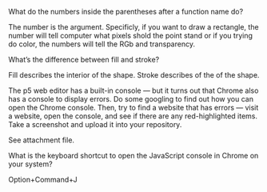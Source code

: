 What do the numbers inside the parentheses after a function name do?

The number is the argument. Specificly, if you want to draw a rectangle, the number will tell computer what pixels shold the 
point stand or if you trying do color, the numbers will tell the RGb and transparency.

What’s the difference between fill and stroke?

Fill describes the interior of the shape. Stroke describes of the of the shape.


The p5 web editor has a built-in console — but it turns out that Chrome also has a console to display errors. Do some googling to find out how you can open the Chrome console. Then, try to find a website that has errors — visit a website, open the console, and see if there are any red-highlighted items. Take a screenshot and upload it into your repository.

See attachment file.

What is the keyboard shortcut to open the JavaScript console in Chrome on your system?

Option+Command+J
